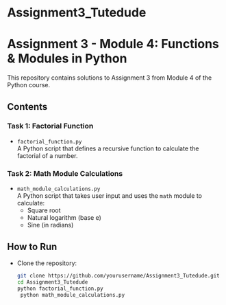 # Assignment3_Tutedude
# Assignment 3 - Module 4: Functions & Modules in Python

This repository contains solutions to Assignment 3 from Module 4 of the Python course.

## Contents

### Task 1: Factorial Function
- `factorial_function.py`  
  A Python script that defines a recursive function to calculate the factorial of a number.

### Task 2: Math Module Calculations
- `math_module_calculations.py`  
  A Python script that takes user input and uses the `math` module to calculate:
  - Square root
  - Natural logarithm (base e)
  - Sine (in radians)

## How to Run

- Clone the repository:
   ```bash
   git clone https://github.com/yourusername/Assignment3_Tutedude.git
   cd Assignment3_Tutedude
   python factorial_function.py
    python math_module_calculations.py
    ```


